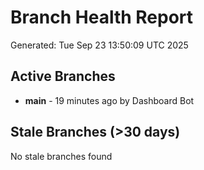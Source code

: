 # Branch Health Report
Generated: Tue Sep 23 13:50:09 UTC 2025

## Active Branches
- **main** - 19 minutes ago by Dashboard Bot

## Stale Branches (>30 days)
No stale branches found
